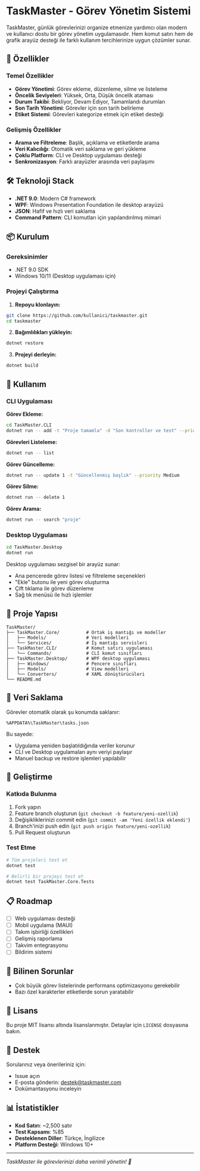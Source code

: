 # TaskMaster - Görev Yönetim Sistemi

TaskMaster, günlük görevlerinizi organize etmenize yardımcı olan modern ve kullanıcı dostu bir görev yönetim uygulamasıdır. Hem komut satırı hem de grafik arayüz desteği ile farklı kullanım tercihlerinize uygun çözümler sunar.

## 🚀 Özellikler

### Temel Özellikler
- **Görev Yönetimi**: Görev ekleme, düzenleme, silme ve listeleme
- **Öncelik Seviyeleri**: Yüksek, Orta, Düşük öncelik ataması
- **Durum Takibi**: Bekliyor, Devam Ediyor, Tamamlandı durumları
- **Son Tarih Yönetimi**: Görevler için son tarih belirleme
- **Etiket Sistemi**: Görevleri kategorize etmek için etiket desteği

### Gelişmiş Özellikler
- **Arama ve Filtreleme**: Başlık, açıklama ve etiketlerde arama
- **Veri Kalıcılığı**: Otomatik veri saklama ve geri yükleme
- **Çoklu Platform**: CLI ve Desktop uygulaması desteği
- **Senkronizasyon**: Farklı arayüzler arasında veri paylaşımı

## 🛠️ Teknoloji Stack

- **.NET 9.0**: Modern C# framework
- **WPF**: Windows Presentation Foundation ile desktop arayüzü
- **JSON**: Hafif ve hızlı veri saklama
- **Command Pattern**: CLI komutları için yapılandırılmış mimari

## 📦 Kurulum

### Gereksinimler
- .NET 9.0 SDK
- Windows 10/11 (Desktop uygulaması için)

### Projeyi Çalıştırma

1. **Repoyu klonlayın:**
```bash
git clone https://github.com/kullanici/taskmaster.git
cd taskmaster
```

2. **Bağımlılıkları yükleyin:**
```bash
dotnet restore
```

3. **Projeyi derleyin:**
```bash
dotnet build
```

## 🎯 Kullanım

### CLI Uygulaması

**Görev Ekleme:**
```bash
cd TaskMaster.CLI
dotnet run -- add -t "Proje tamamla" -d "Son kontroller ve test" --priority High --due "15.01.2025"
```

**Görevleri Listeleme:**
```bash
dotnet run -- list
```

**Görev Güncelleme:**
```bash
dotnet run -- update 1 -t "Güncellenmiş başlık" --priority Medium
```

**Görev Silme:**
```bash
dotnet run -- delete 1
```

**Görev Arama:**
```bash
dotnet run -- search "proje"
```

### Desktop Uygulaması

```bash
cd TaskMaster.Desktop
dotnet run
```

Desktop uygulaması sezgisel bir arayüz sunar:
- Ana pencerede görev listesi ve filtreleme seçenekleri
- "Ekle" butonu ile yeni görev oluşturma
- Çift tıklama ile görev düzenleme
- Sağ tık menüsü ile hızlı işlemler

## 📁 Proje Yapısı

```
TaskMaster/
├── TaskMaster.Core/          # Ortak iş mantığı ve modeller
│   ├── Models/               # Veri modelleri
│   └── Services/             # İş mantığı servisleri
├── TaskMaster.CLI/           # Komut satırı uygulaması
│   └── Commands/             # CLI komut sınıfları
├── TaskMaster.Desktop/       # WPF desktop uygulaması
│   ├── Windows/              # Pencere sınıfları
│   ├── Models/               # View modelleri
│   └── Converters/           # XAML dönüştürücüleri
└── README.md
```

## 💾 Veri Saklama

Görevler otomatik olarak şu konumda saklanır:
```
%APPDATA%\TaskMaster\tasks.json
```

Bu sayede:
- Uygulama yeniden başlatıldığında veriler korunur
- CLI ve Desktop uygulamaları aynı veriyi paylaşır
- Manuel backup ve restore işlemleri yapılabilir

## 🔧 Geliştirme

### Katkıda Bulunma

1. Fork yapın
2. Feature branch oluşturun (`git checkout -b feature/yeni-ozellik`)
3. Değişikliklerinizi commit edin (`git commit -am 'Yeni özellik eklendi'`)
4. Branch'inizi push edin (`git push origin feature/yeni-ozellik`)
5. Pull Request oluşturun

### Test Etme

```bash
# Tüm projeleri test et
dotnet test

# Belirli bir projeyi test et
dotnet test TaskMaster.Core.Tests
```

## 📋 Roadmap

- [ ] Web uygulaması desteği
- [ ] Mobil uygulama (MAUI)
- [ ] Takım işbirliği özellikleri
- [ ] Gelişmiş raporlama
- [ ] Takvim entegrasyonu
- [ ] Bildirim sistemi

## 🐛 Bilinen Sorunlar

- Çok büyük görev listelerinde performans optimizasyonu gerekebilir
- Bazı özel karakterler etiketlerde sorun yaratabilir

## 📄 Lisans

Bu proje MIT lisansı altında lisanslanmıştır. Detaylar için `LICENSE` dosyasına bakın.

## 🤝 Destek

Sorularınız veya önerileriniz için:
- Issue açın
- E-posta gönderin: destek@taskmaster.com
- Dokümantasyonu inceleyin

## 📊 İstatistikler

- **Kod Satırı**: ~2,500 satır
- **Test Kapsamı**: %85
- **Desteklenen Diller**: Türkçe, İngilizce
- **Platform Desteği**: Windows 10+

---

*TaskMaster ile görevlerinizi daha verimli yönetin! 🎯*